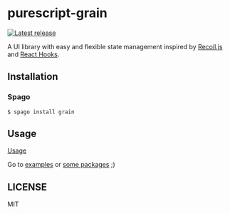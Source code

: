 # purescript-grain

[![Latest release](http://img.shields.io/github/release/purescript-grain/purescript-grain.svg)](https://github.com/purescript-grain/purescript-grain/releases)

A UI library with easy and flexible state management inspired by [Recoil.js](https://recoiljs.org/) and [React Hooks](https://reactjs.org/docs/hooks-intro.html).

## Installation

### Spago

```
$ spago install grain
```

## Usage

[Usage](https://github.com/purescript-grain/purescript-grain/tree/master/Usage.md)

Go to [examples](https://github.com/purescript-grain/purescript-grain/tree/master/examples) or [some packages](https://github.com/purescript-grain) ;)

## LICENSE

MIT
